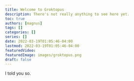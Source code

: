 ```yaml
---
title: Welcome to Groktopus
description: There's not really anything to see here yet.
toc: true
authors: [magnus]
tags: []
categories: []
series: []
date: 2022-03-19T01:05:46-04:00
lastmod: 2022-03-19T01:05:46-04:00
featuredVideo:
featuredImage: images/groktopus.png
draft: false
---
```


I told you so.